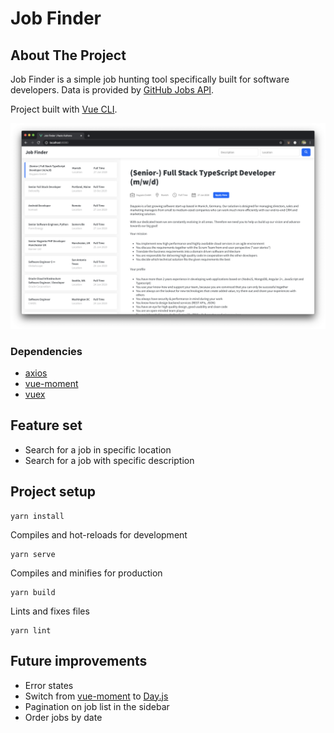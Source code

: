 # Job Finder

## About The Project

Job Finder is a simple job hunting tool specifically built for software developers. Data is provided by [GitHub Jobs API](https://jobs.github.com/api).

Project built with [Vue CLI](https://github.com/vuejs/vue-cli).

<img src="job-finder.png">

### Dependencies

* [axios](https://github.com/axios/axios)
* [vue-moment](https://github.com/brockpetrie/vue-moment)
* [vuex](https://github.com/vuejs/vuex)

## Feature set
* Search for a job in specific location
* Search for a job with specific description


## Project setup

```
yarn install
```

Compiles and hot-reloads for development
```
yarn serve
```

Compiles and minifies for production
```
yarn build
```

Lints and fixes files
```
yarn lint
```

## Future improvements

* Error states
* Switch from [vue-moment](https://github.com/brockpetrie/vue-moment) to [Day.js](https://github.com/iamkun/dayjs)
* Pagination on job list in the sidebar
* Order jobs by date
